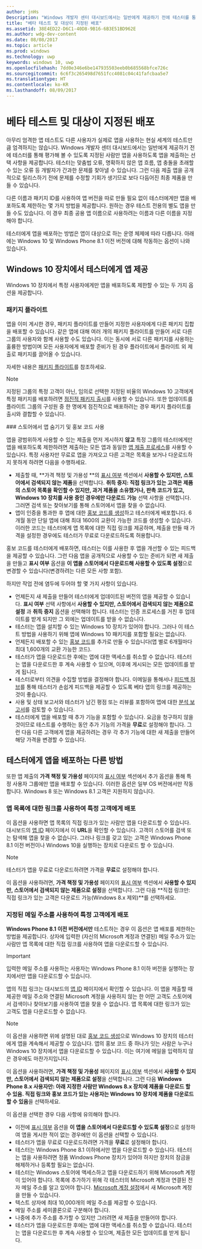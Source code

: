 ```yaml
---
author: jnHs
Description: "Windows 개발자 센터 대시보드에서는 일반에게 제공하기 전에 테스터를 통해 평가해 볼 수 있도록 지정된 사람만 앱을 사용하도록 할 수 있는 옵션을 제공합니다."
title: "베타 테스트 및 대상이 지정된 배포"
ms.assetid: 38E4ED22-D6C1-40D8-9B16-6B3E51BD962E
ms.author: wdg-dev-content
ms.date: 08/08/2017
ms.topic: article
ms.prod: windows
ms.technology: uwp
keywords: windows 10, uwp
ms.openlocfilehash: 7dd0e346e6be147935503eeb0b685568bfce726c
ms.sourcegitcommit: 6c6f3c265498d7651fcc4081c04c41fafcbaa5e7
ms.translationtype: HT
ms.contentlocale: ko-KR
ms.lasthandoff: 08/09/2017
---
```

# <a name="beta-testing-and-targeted-distribution"></a>베타 테스트 및 대상이 지정된 배포

아무리 엄격한 앱 테스트도 다른 사용자가 실제로 앱을 사용하는 현실 세계의 테스트만큼 엄격하지는 않습니다. Windows 개발자 센터 대시보드에서는 일반에게 제공하기 전에 테스터를 통해 평가해 볼 수 있도록 지정된 사람만 앱을 사용하도록 앱을 제출하는 선택 사항을 제공합니다. 테스터는 맞춤법 오류, 명확하지 않은 앱 흐름, 앱 충돌을 초래할 수 있는 오류 등 개발자가 간과한 문제를 찾아낼 수 있습니다. 그런 다음 제출 앱을 공개적으로 릴리스하기 전에 문제를 수정할 기회가 생기므로 보다 다듬어진 최종 제품을 만들 수 있습니다.

다른 이름과 패키지 ID를 사용하여 앱 버전을 따로 만들 필요 없이 테스터에게만 앱을 배포하도록 제한하는 몇 가지 방법을 제공합니다. 원하는 경우 테스트 전용의 별도 앱을 만들 수도 있습니다. 이 경우 최종 공용 앱 이름으로 사용하려는 이름과 다른 이름을 지정해야 합니다.

테스터에게 앱을 배포하는 방법은 앱이 대상으로 하는 운영 체제에 따라 다릅니다. 아래에는 Windows 10 및 Windows Phone 8.1 이전 버전에 대해 작동하는 옵션이 나와 있습니다.

## <a name="making-your-app-available-to-testers-on-windows-10-devices"></a>Windows 10 장치에서 테스터에게 앱 제공

Windows 10 장치에서 특정 사용자에게만 앱을 배포하도록 제한할 수 있는 두 가지 옵션을 제공합니다.

### <a name="package-flights"></a>패키지 플라이트

앱을 이미 게시한 경우, 패키지 플라이트를 만들어 지정한 사용자에게 다른 패키지 집합을 배포할 수 있습니다. 같은 앱에 대해 여러 개의 패키지 플라이트를 만들어 서로 다른 그룹의 사용자와 함께 사용할 수도 있습니다. 이는 동시에 서로 다른 패키지를 사용하는 훌륭한 방법이며 모든 사용자에게 배포할 준비가 된 경우 플라이트에서 플라이트 외 제출로 패키지를 끌어올 수 있습니다.

자세한 내용은 [패키지 플라이트](package-flights.md)를 참조하세요.

> [!NOTE]
> 지정된 그룹의 특정 고객이 아닌, 임의로 선택한 지정된 비율의 Windows 10 고객에게 특정 패키지를 배포하려면 [점진적 패키지 출시](gradual-package-rollout.md)를 사용할 수 있습니다. 또한 업데이트를 플라이트 그룹의 구성원 중 한 명에게 점진적으로 배포하려는 경우 패키지 플라이트를 출시와 결합할 수 있습니다.

<span id="hide" />
### <a name="hiding-the-app-in-the-store-and-using-promotional-codes"></a>스토어에서 앱 숨기기 및 홍보 코드 사용

앱을 광범위하게 사용할 수 있는 제출을 먼저 게시하지 **않고** 특정 그룹의 테스터에게만 앱을 배포하도록 제한하려면 제출하는 모든 앱과 동일한 [앱 제출 프로세스](app-submissions.md)를 사용할 수 있습니다. 특정 사용자만 무료로 앱을 가져오고 다른 고객은 목록을 보거나 다운로드하지 못하게 하려면 다음을 수행하세요.

-   제출할 때, **가격 책정 및 가용성 **의 [표시 여부](set-app-pricing-and-availability.md#visibility) 섹션에서 **사용할 수 있지만, 스토어에서 검색되지 않는 제품**을 선택합니다.   **취득 중지: 직접 링크가 있는 고객은 제품의 스토어 목록을 확인할 수 있지만, 과거 제품을 소유했거나, 판촉 코드가 있고, Windows 10 장치를 사용 중인 경우에만 다운로드 가능** 선택 사항을 선택합니다. 그러면 검색 또는 찾아보기를 통해 스토어에서 앱을 찾을 수 없습니다.
-   앱이 인증을 통과한 후 앱에 대한 [홍보 코드를 생성](generate-promotional-codes.md)하고 테스터에게 배포합니다. 6개월 동안 단일 앱에 대해 최대 1600의 교환이 가능한 코드를 생성할 수 있습니다. 이러한 코드는 테스터에게 앱 목록에 대한 직접 링크를 제공하며, 제출을 만들 때 가격을 설정한 경우에도 테스터가 무료로 다운로드하도록 허용합니다.

홍보 코드를 테스터에게 배포하면, 테스터는 이를 사용한 후 앱을 개선할 수 있는 피드백을 제공할 수 있습니다. 그런 다음 앱을 공개적으로 사용할 수 있는 준비가 되면 새 제출을 만들고 **표시 여부** 옵션을 **이 앱을 스토어에서 다운로드해 사용할 수 있도록 설정**으로 변경할 수 있습니다(변경하려는 다른 모든 사항 포함).

하지만 작업 전에 염두에 두어야 할 몇 가지 사항이 있습니다.

-   언제든지 새 제출을 만들어 테스터에게 업데이트된 버전의 앱을 제공할 수 있습니다.  **표시 여부** 선택 사항에서 **사용할 수 있지만, 스토어에서 검색되지 않는 제품으로 설정** 과 **취득 중지** 옵션을 선택해야 합니다. 테스터는 인증 프로세스를 거친 후 업데이트를 받게 되지만 그 외에는 업데이트를 받을 수 없습니다.
-   테스터는 앱을 설치할 수 있는 Windows 10 장치가 있어야 합니다. 그러나 이 테스트 방법을 사용하기 위해 앱에 Windows 10 패키지를 포함할 필요는 없습니다.
-   언제든지 배포할 수 있는 [홍보 코드](generate-promotional-codes.md)를 추가로 만들 수 있습니다(앱 별로 6개월마다 최대 1,600개의 교환 가능한 코드).
-   테스터가 앱을 다운로드한 후에는 앱에 대한 액세스를 취소할 수 없습니다. 테스터는 앱을 다운로드한 후 계속 사용할 수 있으며, 이후에 게시되는 모든 업데이트를 받게 됩니다.
-   테스터로부터 의견을 수집할 방법을 결정해야 합니다. 이메일을 통해서나 [피드백 허브](../monetize/launch-feedback-hub-from-your-app.md)를 통해 테스터가 손쉽게 피드백을 제공할 수 있도록 베타 앱의 링크를 제공하는 것이 좋습니다.
-   사용 및 상태 보고서와 테스터가 남긴 평점 또는 리뷰를 포함하여 앱에 대한 [분석 보고서](analytics.md)를 검토할 수 있습니다.
-   테스터에게 앱을 배포할 때 추가 기능을 포함할 수 있습니다. 요금을 청구하지 않을 것이므로 테스트를 수행하는 동안 추가 기능의 가격을 **무료**로 설정해야 합니다. 그런 다음 다른 고객에게 앱을 제공하려는 경우 각 추가 기능에 대한 새 제출을 만들어 해당 가격을 변경할 수 있습니다.


## <a name="other-methods-for-distributing-apps-to-testers"></a>테스터에게 앱을 배포하는 다른 방법

또한 앱 제출의 **가격 책정 및 가용성** 페이지의 [표시 여부](set-app-pricing-and-availability.md#visibility) 섹션에서 추가 옵션을 통해 특정 사용자 그룹에만 앱을 배포할 수 있습니다. 이러한 옵션은 일부 OS 버전에서만 작동합니다. Windows 8 또는 Windows 8.1 고객은 지원하지 않습니다.

### <a name="targeted-distribution-to-customers-with-a-link-to-your-apps-listing"></a>앱 목록에 대한 링크를 사용하여 특정 고객에게 배포

이 옵션을 사용하면 앱 목록의 직접 링크가 있는 사람만 앱을 다운로드할 수 있습니다. 대시보드의 [앱 ID](view-app-identity-details.md) 페이지에서 이 **URL**을 확인할 수 있습니다. 고객이 스토어를 검색 또는 탐색해 앱을 찾을 수 없습니다. 그러나 링크를 갖고 있는 고객은 Windows Phone 8.1 이전 버전이나 Windows 10을 실행하는 장치로 다운로드 할 수 있습니다. 

> [!NOTE]
> 테스터가 앱을 무료로 다운로드하려면 가격을 **무료**로 설정해야 합니다.

이 옵션을 사용하려면, **가격 책정 및 가용성** 페이지의 [표시 여부](set-app-pricing-and-availability.md#visibility) 섹션에서 **사용할 수 있지만, 스토어에서 검색되지 않는 제품으로 설정**을 선택합니다. 그런 다음 **직접 링크만: 직접 링크가 있는 고객은 다운로드 가능(Windows 8.x 제외)**를 선택하세요.  


### <a name="targeted-distribution-to-customers-with-specified-email-addresses"></a>지정된 메일 주소를 사용하여 특정 고객에게 배포

**Windows Phone 8.1 이전 버전에서만** 테스트하는 경우 이 옵션은 앱 배포를 제한하는 방법을 제공합니다. 상자에 입력한 (자신의 Microsoft 계정과 연결된) 메일 주소가 있는 사람만 앱 목록에 대한 직접 링크를 사용하여 앱을 다운로드할 수 있습니다.

> [!IMPORTANT]
> 입력한 메일 주소를 사용하는 사용자는 Windows Phone 8.1 이하 버전을 실행하는 장치에서만 앱을 다운로드할 수 있습니다.
 
앱의 직접 링크는 대시보드의 [앱 ID](view-app-identity-details.md) 페이지에서 확인할 수 있습니다. 이 앱을 제출할 때 제공한 메일 주소와 연결된 Microsoft 계정을 사용하지 않는 한 어떤 고객도 스토어에서 검색이나 찾아보기를 사용하여 앱을 찾을 수 없습니다. 앱 목록에 대한 링크가 있는 고객도 앱을 다운로드할 수 없습니다.

> [!NOTE]
이 옵션을 사용하면 위에 설명된 대로 [홍보 코드 생성](generate-promotional-codes.md)으로 Windows 10 장치의 테스터에게 앱을 계속해서 제공할 수 있습니다. 앱의 홍보 코드 중 하나가 잇는 사람은 누구나 Windows 10 장치에서 앱을 다운로드할 수 있습니다. 이는 여기에 메일을 입력하지 않은 경우에도 마찬가지입니다.

이 옵션을 사용하려면, **가격 책정 및 가용성** 페이지의 [표시 여부](set-app-pricing-and-availability.md#visibility) 섹션에서 **사용할 수 있지만, 스토어에서 검색되지 않는 제품으로 설정**을 선택합니다. 그런 다음 **Windows Phone 8.x 사용자만: 아래 지정한 사람만 Windows 8.x 장치에 제품을 다운로드 할 수 있음. 직접 링크와 홍보 코드가 있는 사용자는 Windows 10 장치에 제품을 다운로드 할 수 있음**을 선택하세요. 

이 옵션을 선택한 경우 다음 사항에 유의해야 합니다.

-   이전에 [표시 여부](set-app-pricing-and-availability.md#visibility) 옵션을 **이 앱을 스토어에서 다운로드할 수 있도록 설정**으로 설정하여 앱을 게시한 적이 없는 경우에만 이 옵션을 선택할 수 있습니다.
-   테스터가 앱을 무료로 다운로드하려면 가격을 **무료**로 설정해야 합니다.
-   테스터는 Windows Phone 8.1 이하에서만 앱을 다운로드할 수 있습니다. 테스터는 앱을 사용하려면 정품 Windows Phone 장치가 있어야 하지만 장치의 잠금을 해제하거나 등록할 필요는 없습니다.
-   테스터는 Windows 스토어에 액세스하고 앱을 다운로드하기 위해 Microsoft 계정이 있어야 합니다. 목록에 추가하기 위해 각 테스터의 Microsoft 계정과 연결된 전자 메일 주소를 알고 있어야 합니다. [Microsoft 계정 설정](http://go.microsoft.com/fwlink/p/?LinkId=618945)에서 새 Microsoft 계정을 만들 수 있습니다.
-   텍스트 상자에 최대 10,000개의 메일 주소를 제공할 수 있습니다.
-   메일 주소를 세미콜론으로 구분해야 합니다.
-   나중에 추가 주소를 추가할 수 있지만 그러려면 새 제출을 만들어야 합니다.
-   테스터가 앱을 다운로드한 후에는 앱에 대한 액세스를 취소할 수 없습니다. 테스터는 앱을 다운로드한 후 계속 사용할 수 있으며, 제출한 모든 업데이트를 받게 됩니다.
